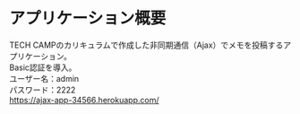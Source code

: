 # アプリケーション概要
TECH CAMPのカリキュラムで作成した非同期通信（Ajax）でメモを投稿するアプリケーション。  
Basic認証を導入。  
ユーザー名：admin  
パスワード：2222  
https://ajax-app-34566.herokuapp.com/